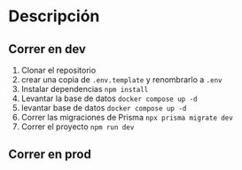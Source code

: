 # Descripción

## Correr en dev

1. Clonar el repositorio
2. crear una copia de ```.env.template``` y renombrarlo a ```.env```
3. Instalar dependencias ```npm install```
4. Levantar la base de datos ```docker compose up -d```
5. levantar base de datos ```docker compose up -d```
6. Correr las migraciones de Prisma ```npx prisma migrate dev```
7. Correr el proyecto ```npm run dev```

## Correr en prod
